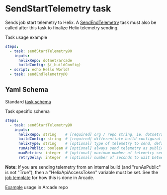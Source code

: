 # SendStartTelemetry task

Sends job start telemetry to Helix.  A [SendEndTelemetry](../SendEndTelemetryV1/README.md) task must also be called after this task to finalize Helix telemetry sending.

Task usage example

```YAML
steps:
  - task: sendStartTelemetry@0
    inputs:
      helixRepo: dotnet/arcade
      buildConfig: $(_buildConfig)
  - script: echo Hello World!
  - task: sendEndTelemetry@0
```

## Yaml Schema

Standard [task schema](https://docs.microsoft.com/en-us/azure/devops/pipelines/yaml-schema?view=azure-devops&tabs=schema#task)

Task specific schema

```YAML
steps:
  - task: sendStartTelemetry@0
    inputs:
      helixRepo: string    # [required] org / repo string, ie. dotnet/arcade
      buildConfig: string  # [required] differentiate build configuration, ie. Debug or Release
      helixType: string    # [optional] type of telemetry to send, default 'build/product'
      runAsPublic: boolean # [optional] always send telemetry as public, default false
      maxRetries: integer  # [optional] maximum number of telemetry send attempts, default 10
      retryDelay: integer  # [optional] number of seconds to wait between retry attempts
```

**Note:** If you are sending telemetry from an internal build (and "runAsPublic" is not "True"), then a "HelixApiAccessToken" variable must be set.  See the [job template](https://github.com/dotnet/arcade/blob/868001c607917d04669db9fd23c67322b3e165aa/azure-pipelines.yml#L44) for how this is done in Arcade.

[Example](https://github.com/dotnet/arcade/blob/868001c607917d04669db9fd23c67322b3e165aa/eng/common/templates/job/job.yml#L117) usage in Arcade repo